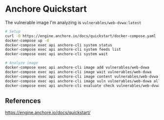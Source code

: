 # Anchore Quickstart
The vulnerable image I'm analyzing is `vulnerables/web-dvwa:latest`

```bash
# Setup
curl -O https://engine.anchore.io/docs/quickstart/docker-compose.yaml
docker-compose up -d
docker-compose exec api anchore-cli system status
docker-compose exec api anchore-cli system feeds list
docker-compose exec api anchore-cli system wait

# Analyze image
docker-compose exec api anchore-cli image add vulnerables/web-dvwa
docker-compose exec api anchore-cli image wait vulnerables/web-dvwa
docker-compose exec api anchore-cli image content vulnerables/web-dvwa os
docker-compose exec api anchore-cli image vuln vulnerables/web-dvwa all
docker-compose exec api anchore-cli evaluate check vulnerables/web-dvwa
```


## References
https://engine.anchore.io/docs/quickstart/